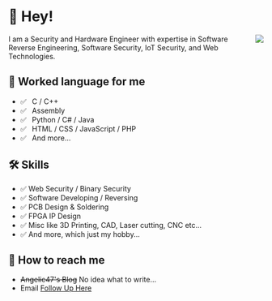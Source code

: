 # 👋 Hey!

<img align="right" src="https://github-readme-stats.vercel.app/api?username=Angelic47&show_icons=true&title_color=ff2686&icon_color=ff2686&text_color=403339&bg_color=ffffff&hide_title=false" />

I am a Security and Hardware Engineer with expertise in Software Reverse Engineering, Software Security, IoT Security, and Web Technologies.

## 💬 Worked language for me

- ✅ ⁠ ⁢⁣⁡⁠ ⁢⁣⁡C / C++ 
- ✅ ⁠ ⁢⁣⁡⁠ ⁢⁣⁡Assembly 
- ✅ ⁠ ⁢⁣⁡⁠ ⁢⁣⁡Python / C# / Java 
- ✅ ⁠ ⁢⁣⁡⁠ ⁢⁣⁡HTML / CSS / JavaScript / PHP 
- ✅ ⁠ ⁢⁣⁡⁠ ⁢⁣⁡And more... 

## 🛠 Skills

- ✅   Web Security / Binary Security 
- ✅   Software Developing / Reversing 
- ✅   PCB Design & Soldering 
- ✅   FPGA IP Design 
- ✅   Misc like 3D Printing, CAD, Laser cutting, CNC etc... 
- ✅   And more, which just my hobby... 

## 📮 How to reach me

- ~~Angelic47's Blog~~ No idea what to write...
- Email [Follow Up Here](mailto:admin@angelic47.com)


